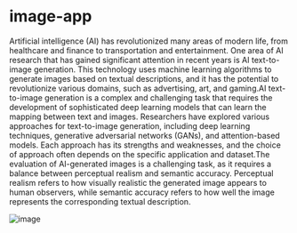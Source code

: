 # image-app

Artificial intelligence (AI) has revolutionized many areas of modern life, from healthcare and finance to transportation and entertainment. One area of AI research that has gained significant attention in recent years is AI text-to-image generation. This technology uses machine learning algorithms to generate images based on textual descriptions, and it has the potential to revolutionize various domains, such as advertising, art, and gaming.AI text-to-image generation is a complex and challenging task that requires the development of sophisticated deep learning models that can learn the mapping between text and images. Researchers have explored various approaches for text-to-image generation, including deep learning techniques, generative adversarial networks (GANs), and attention-based models. Each approach has its strengths and weaknesses, and the choice of approach often depends on the specific application and dataset.The evaluation of AI-generated images is a challenging task, as it requires a balance between perceptual realism and semantic accuracy. Perceptual realism refers to how visually realistic the generated image appears to human observers, while semantic accuracy refers to how well the image represents the corresponding textual description.


![image](https://user-images.githubusercontent.com/91048746/236011974-9dcb5093-3a38-4262-b4f7-64259d70e425.png)
